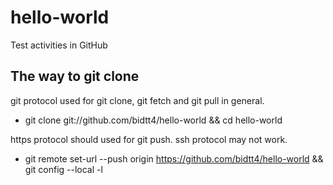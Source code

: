 # hello-world
Test activities in GitHub

## The way to git clone

git protocol used for git clone, git fetch and git pull in general.
  - git clone git://github.com/bidtt4/hello-world && cd hello-world

https protocol should used for git push. ssh protocol may not work.
  - git remote set-url --push origin https://github.com/bidtt4/hello-world && git config --local -l

